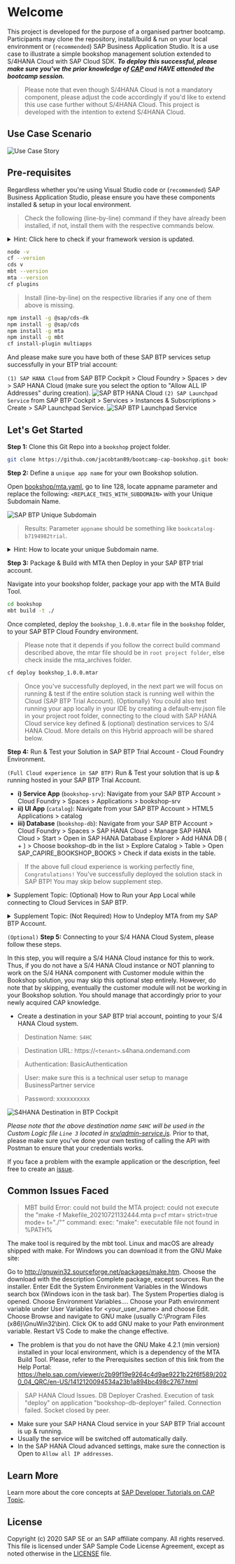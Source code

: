 # Welcome

This project is developed for the purpose of a organised partner bootcamp. Participants may clone the repository, install/build & run on your local environment or (`recommended`) SAP Business Application Studio. It is a use case to illustrate a simple bookshop management solution extended to S/4HANA Cloud with SAP Cloud SDK. _**To deploy this successful, please make sure you've the prior knowledge of [CAP](https://cap.cloud.sap/) and HAVE attended the bootcamp session.**_ 

> Please note that even though S/4HANA Cloud is not a mandatory component, please adjust the code accordingly if you'd like to extend this use case further without S/4HANA Cloud. This project is developed with the intention to extend S/4HANA Cloud.

## Use Case Scenario
![Use Case Story](https://user-images.githubusercontent.com/8436161/126598515-e6696f32-0504-4ecf-b5d2-1dda86e37f36.png?raw=true)

## Pre-requisites
Regardless whether you're using Visual Studio code or (`recommended`) SAP Business Application Studio, please ensure you have these components installed & setup in your local environment.

> Check the following (line-by-line) command if they have already been installed, if not, install them with the respective commands below.

<p></p>
<details>
  <summary>Hint: Click here to check if your framework version is updated.</summary>
   <p>
  In most cases on SAP Business Application Studio, it should match and work fine. The tricky cases are coming from your local computers where we could not maintain the specific versions of all frameworks used. Thus, it is your responsibility to make sure you have the matching or latest version. If not, please follow through next step to install the frameworks in your local computer. 
  <p> 

> Local Terminal from your Computer (Mac Terminal for this case)

![Library Frameworks Local](https://user-images.githubusercontent.com/8436161/126598799-f79fa59c-ddc2-4ad5-bfc0-a76eb4ac47c7.png)

> Bash Terminal from SAP Business Application Studio

![Library Frameworks BAS](https://user-images.githubusercontent.com/8436161/126598825-84409e7e-d330-47c7-b87d-b4cca0556361.png)

</details>
<p></p>

```bash
node -v
cf --version
cds v
mbt --version
mta --version
cf plugins
```



> Install (line-by-line) on the respective libraries if any one of them above is missing.

```bash
npm install -g @sap/cds-dk
npm install -g @sap/cds
npm install -g mta
npm install -g mbt
cf install-plugin multiapps
```

And please make sure you have both of these SAP BTP services setup successfully in your BTP trial account: 

`(1) SAP HANA Cloud` from SAP BTP Cockpit > Cloud Foundry > Spaces > dev > SAP HANA Cloud (make sure you select the option to "Allow ALL IP Addresses" during creation).
![SAP BTP HANA Cloud](https://user-images.githubusercontent.com/8436161/128988191-f079627d-59c3-4015-a689-d4933613ba41.png)
`(2) SAP Launchpad Service` from SAP BTP Cockpit > Services > Instances & Subscriptions > Create > SAP Launchpad Service. 
![SAP BTP Launchpad Service](https://user-images.githubusercontent.com/8436161/128988248-0714b16f-48f1-4ec3-8e50-d72317019a06.png)


## Let's Get Started
**Step 1:** Clone this Git Repo into a `bookshop` project folder.
```bash
git clone https://github.com/jacobtan89/bootcamp-cap-bookshop.git bookshop
```
**Step 2:** Define a `unique app name` for your own Bookshop solution.

Open [bookshop/mta.yaml](mta.yaml), go to line 128, locate appname parameter and replace the following:  `<REPLACE_THIS_WITH_SUBDOMAIN>` with your Unique Subdomain Name. 

![SAP BTP Unique Subdomain](https://user-images.githubusercontent.com/8436161/126601437-fae4fe44-fa63-46c8-9819-f8c68aedda88.png)

> Results: Parameter `appname` should be something like `bookcatalog-b7194982trial`.


<p></p>
<details>
  <summary>Hint: How to locate your unique Subdomain name.</summary>

![SAP BTP Unique Subdomain](https://user-images.githubusercontent.com/8436161/126601394-9d2ea36d-8d2a-44bc-b178-3aed760dbe9e.png)

</details>
<p></p>

**Step 3:** Package & Build with MTA then Deploy in your SAP BTP trial account.

Navigate into your bookshop folder, package your app with the MTA Build Tool.
```bash
cd bookshop
mbt build -t ./
```
Once completed, deploy the `bookshop_1.0.0.mtar` file in the `bookshop` folder, to your SAP BTP Cloud Foundry environment. 
> Please note that it depends if you follow the correct build command described above, the mtar file should be in `root project folder`, else check inside the mta_archives folder.
```bash
cf deploy bookshop_1.0.0.mtar
```
>Once you've successfully deployed, in the next part we will focus on running & test if the entire solution stack is running well within the Cloud (SAP BTP Trial Account). (Optionally) You could also test running your app locally in your IDE by creating a default-env.json file in your project root folder, connecting to the cloud with SAP HANA Cloud service key defined & (optional) destination services to S/4 HANA Cloud. More details on this Hybrid approach will be shared below.

**Step 4:** Run & Test your Solution in SAP BTP Trial Account - Cloud Foundry Environment.

`(Full Cloud experience in SAP BTP)` Run & Test your solution that is up & running hosted in your SAP BTP Trial Account.
- **i) Service App** (`bookshop-srv`): Navigate from your SAP BTP Account > Cloud Foundry > Spaces > Applications > bookshop-srv
- **ii) UI App** (`catalog`): Navigate from your SAP BTP Account > HTML5 Applications > catalog
- **iii) Database** (`bookshop-db`): Navigate from your SAP BTP Account > Cloud Foundry > Spaces > SAP HANA Cloud > Manage SAP HANA Cloud > Start > Open in SAP HANA Database Explorer > Add HANA DB ( + ) > Choose bookshop-db in the list > Explore Catalog > Table > Open SAP_CAPIRE_BOOKSHOP_BOOKS > Check if data exists in the table.
> If the above full cloud experience is working perfectly fine, `Congratulations!` You've successfully deployed the solution stack in SAP BTP! You may skip below supplement step.

<p></p>
<details>
  <summary>Supplement Topic: (Optional) How to Run your App Local while connecting to Cloud Services in SAP BTP.</summary>
<p></p>

`(Hybrid experience with App local & DB cloud)` Run it (locally) with `cds watch` in your bookshop folder. 
Navigate into the _**bookshop**_ folder & install the _**required npm dependencies**_ declared in the package.json (takes about a few minutes).
```bash
cd bookshop
npm install
cds watch
```
To run it locally and connect with SAP BTP services, you'd need to create a local file `default-env.json` in your bookshop folder [bookshop/default-env.json](default-env.json) with the `hana`, `destination` & `xsuaa` service key credentials. You may refer to the default-env file as a template, then copy the service key into each component's credentials. 

>Repeat this for `hana`, `destination` & `xsuaa` service key; copy credentials key into the `default-env` file.

![Copy Service Key](https://user-images.githubusercontent.com/8436161/126619314-1dae032a-21f1-4b72-b354-906930e37447.gif)

</details>
<p></p>

<p></p>
<details>
  <summary>Supplement Topic: (Not Required) How to Undeploy MTA from my SAP BTP Account.</summary>
<p></p>

There are situations where you would required to redeploy a new version of MTA or met with an issue, for example change of database structure that requires to redeploy your SAP HANA Cloud DB, why not just undeploy the entire MTA solution and run end-to-end deployment again.
```bash
cf mtas
cf undeploy bookshop --delete-services --delete-service-keys
```

![Undeploy MTA](https://user-images.githubusercontent.com/8436161/127018607-e33b456e-9c77-47ca-85b9-d57ed885a15d.gif)

</details>
<p></p>



`(Optional)` **Step 5:** Connecting to your S/4 HANA Cloud System, please follow these steps.

In this step, you will require a S/4 HANA Cloud instance for this to work. Thus, if you do not have a S/4 HANA Cloud instance or NOT planning to work on the S/4 HANA component with Customer module within the Bookshop solution, you may skip this optional step entirely. However, do note that by skipping, eventually the customer module will not be working in your Bookshop solution. You should manage that accordingly prior to your newly acquired CAP knowledge.
* Create a destination in your SAP BTP trial account, pointing to your S/4 HANA Cloud system.
> Destination Name: `S4HC` 

> Destination URL: https://`<tenant>`.s4hana.ondemand.com

> Authentication: BasicAuthentication

> User: make sure this is a technical user setup to manage BusinessPartner service

> Password: xxxxxxxxxx

![S4HANA Destination in BTP Cockpit](https://user-images.githubusercontent.com/8436161/126614728-8741d39e-5d1a-4429-823c-5558435b15a2.png)

_Please note that the above destination name `S4HC` will be used in the Custom Logic file `Line 3` located in [srv/admin-service.js](srv/admin-service.js)._ Prior to that, please make sure you've done your own testing of calling the API with Postman to ensure that your credentials works.

If you face a problem with the example application or the description, feel free to create an [issue](https://github.com/jacobtan89/bootcamp-cap-bookshop/issues).

## Common Issues Faced
>MBT build Error: could not build the MTA project: could not execute the "make -f Makefile_20210721132444.mta p=cf mtar= strict=true mode= t=\"./\"" command: exec: "make": executable file not found in %PATH%

The make tool is required by the mbt tool. Linux and macOS are already shipped with make. For Windows you can download it from the GNU Make site:

Go to http://gnuwin32.sourceforge.net/packages/make.htm.
Choose the download with the description Complete package, except sources.
Run the installer.
Enter Edit the System Environment Variables in the Windows search box (Windows icon in the task bar). The System Properties dialog is opened.
Choose Environment Variables….
Choose your Path environment variable under User Variables for <your_user_name> and choose Edit.
Choose Browse and navigate to GNU make (usually C:\Program Files (x86)\GnuWin32\bin).
Click OK to add GNU make to your Path environment variable.
Restart VS Code to make the change effective.

- The problem is that you do not have the GNU Make 4.2.1 (min version) installed in your local environment, which is a dependency of the MTA Build Tool. Please, refer to the Prerequisites section of this link from the Help Portal: https://help.sap.com/viewer/c2b99f19e9264c4d9ae9221b22f6f589/2020_04_QRC/en-US/1412120094534a23b1a894bc498c2767.html
>SAP HANA Cloud Issues. DB Deployer Crashed. Execution of task "deploy" on application "bookshop-db-deployer" failed. Connection failed. Socket closed by peer.
- Make sure your SAP HANA Cloud service in your SAP BTP Trial account is up & running.
- Usually the service will be switched off automatically daily.
- In the SAP HANA Cloud advanced settings, make sure the connection is Open to `Allow all IP addresses`.

## Learn More

Learn more about the core concepts at [SAP Developer Tutorials on CAP Topic](https://developers.sap.com/tutorial-navigator.html?tag=software-product-function:sap-cloud-application-programming-model).

## License

Copyright (c) 2020 SAP SE or an SAP affiliate company. All rights reserved. This file is licensed under SAP Sample Code License Agreement, except as noted otherwise in the [LICENSE](/LICENSE) file.